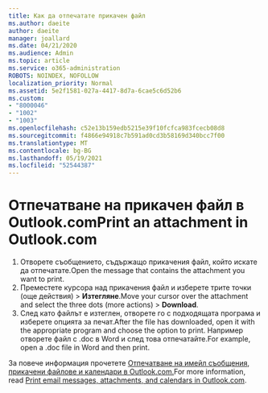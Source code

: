 ```yaml
---
title: Как да отпечатате прикачен файл
ms.author: daeite
author: daeite
manager: joallard
ms.date: 04/21/2020
ms.audience: Admin
ms.topic: article
ms.service: o365-administration
ROBOTS: NOINDEX, NOFOLLOW
localization_priority: Normal
ms.assetid: 5e2f1581-027a-4417-8d7a-6cae5c6d52b6
ms.custom:
- "8000046"
- "1002"
- "1003"
ms.openlocfilehash: c52e13b159edb5215e39f10fcfca983fcecb08d8
ms.sourcegitcommit: f4866e94918c7b591ad0cd3b58169d340bcc7f00
ms.translationtype: MT
ms.contentlocale: bg-BG
ms.lasthandoff: 05/19/2021
ms.locfileid: "52544387"
---
```

# <a name="print-an-attachment-in-outlookcom"></a><span data-ttu-id="5b127-102">Отпечатване на прикачен файл в Outlook.com</span><span class="sxs-lookup"><span data-stu-id="5b127-102">Print an attachment in Outlook.com</span></span>

1. <span data-ttu-id="5b127-103">Отворете съобщението, съдържащо прикачения файл, който искате да отпечатате.</span><span class="sxs-lookup"><span data-stu-id="5b127-103">Open the message that contains the attachment you want to print.</span></span>
2. <span data-ttu-id="5b127-104">Преместете курсора над прикачения файл и изберете трите точки (още действия) > **Изтегляне**.</span><span class="sxs-lookup"><span data-stu-id="5b127-104">Move your cursor over the attachment and select the three dots (more actions) > **Download**.</span></span>
3. <span data-ttu-id="5b127-105">След като файлът е изтеглен, отворете го с подходящата програма и изберете опцията за печат.</span><span class="sxs-lookup"><span data-stu-id="5b127-105">After the file has downloaded, open it with the appropriate program and choose the option to print.</span></span> <span data-ttu-id="5b127-106">Например отворете файл с .doc в Word и след това отпечатайте.</span><span class="sxs-lookup"><span data-stu-id="5b127-106">For example, open a .doc file in Word and then print.</span></span>

<span data-ttu-id="5b127-107">За повече информация прочетете [Отпечатване на имейл съобщения, прикачени файлове и календари в Outlook.com.](https://support.office.com/article/c835b8e5-b310-4cab-ac15-b6eb95149855?wt.mc_id=Office_Outlook_com_Alchemy)</span><span class="sxs-lookup"><span data-stu-id="5b127-107">For more information, read [Print email messages, attachments, and calendars in Outlook.com](https://support.office.com/article/c835b8e5-b310-4cab-ac15-b6eb95149855?wt.mc_id=Office_Outlook_com_Alchemy).</span></span>